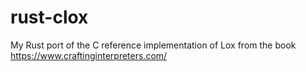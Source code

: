 # rust-clox
My Rust port of the C reference implementation of Lox from the book https://www.craftinginterpreters.com/
